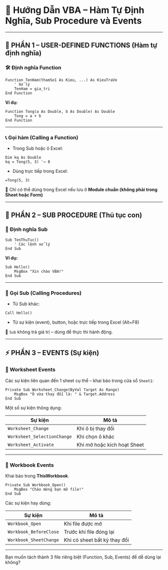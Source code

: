 
# 🧠 Hướng Dẫn VBA – Hàm Tự Định Nghĩa, Sub Procedure và Events

---

## 🔧 PHẦN 1 – USER-DEFINED FUNCTIONS (Hàm tự định nghĩa)

### 🛠️ Định nghĩa Function

```vba
Function TenHam(thamSo1 As Kieu, ...) As KieuTraVe
    ' Xử lý
    TenHam = gia_tri
End Function
```

**Ví dụ:**

```vba
Function Tong(a As Double, b As Double) As Double
    Tong = a + b
End Function
```

---

### 📞 Gọi hàm (Calling a Function)

- Trong Sub hoặc ô Excel:

```vba
Dim kq As Double
kq = Tong(5, 3) '→ 8
```

- Dùng trực tiếp trong Excel:

```excel
=Tong(5, 3)
```

📌 Chỉ có thể dùng trong Excel nếu lưu ở **Module chuẩn (không phải trong Sheet hoặc Form)**

---

## 🧩 PHẦN 2 – SUB PROCEDURE (Thủ tục con)

### 🔧 Định nghĩa Sub

```vba
Sub TenThuTuc()
    ' Các lệnh xử lý
End Sub
```

**Ví dụ:**
```vba
Sub Hello()
    MsgBox "Xin chào VBA!"
End Sub
```

---

### 🔗 Gọi Sub (Calling Procedures)

- Từ Sub khác:

```vba
Call Hello()
```

- Từ sự kiện (event), button, hoặc trực tiếp trong Excel (Alt+F8)

📌 `Sub` không trả giá trị – dùng để thực thi hành động.

---

## ⚡ PHẦN 3 – EVENTS (Sự kiện)

### 📄 Worksheet Events

Các sự kiện liên quan đến 1 sheet cụ thể – khai báo trong cửa sổ `Sheet1`:

```vba
Private Sub Worksheet_Change(ByVal Target As Range)
    MsgBox "Ô vừa thay đổi là: " & Target.Address
End Sub
```

Một số sự kiện thông dụng:

| Sự kiện               | Mô tả                                 |
|------------------------|----------------------------------------|
| `Worksheet_Change`     | Khi ô bị thay đổi                     |
| `Worksheet_SelectionChange` | Khi chọn ô khác                   |
| `Worksheet_Activate`   | Khi mở hoặc kích hoạt Sheet           |

---

### 📁 Workbook Events

Khai báo trong **ThisWorkbook**.

```vba
Private Sub Workbook_Open()
    MsgBox "Chào mừng bạn mở file!"
End Sub
```

Các sự kiện hay dùng:

| Sự kiện             | Mô tả                                 |
|----------------------|----------------------------------------|
| `Workbook_Open`      | Khi file được mở                      |
| `Workbook_BeforeClose` | Trước khi file đóng lại              |
| `Workbook_SheetChange` | Khi có sheet bất kỳ thay đổi         |

---

Bạn muốn tách thành 3 file riêng biệt (Function, Sub, Events) để dễ dùng lại không?
